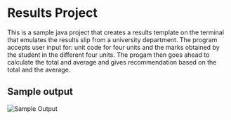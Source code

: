 # Results Project

This is a sample java project that creates a results template on the terminal that emulates the results slip from a university department. The program accepts user input for: unit code for four units and the marks obtained by the student in the different four units. The progam then goes ahead to calculate the total and average and gives recommendation based on the total and the average.

## Sample output
![Sample Output](https://github.com/EvansMungai/result/assets/69681950/52dde21d-8d96-487a-af44-017b55268ec0)
